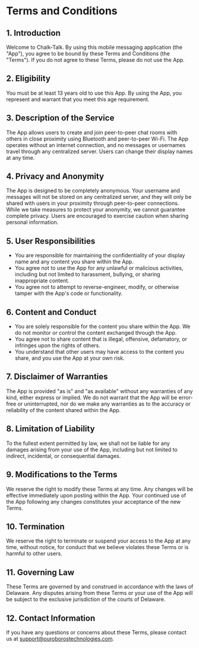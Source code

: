 # Terms and Conditions

## 1. Introduction
Welcome to Chalk-Talk. By using this mobile messaging application (the "App"), you agree to be bound by these Terms and Conditions (the "Terms"). If you do not agree to these Terms, please do not use the App.

## 2. Eligibility
You must be at least 13 years old to use this App. By using the App, you represent and warrant that you meet this age requirement.

## 3. Description of the Service
The App allows users to create and join peer-to-peer chat rooms with others in close proximity using Bluetooth and peer-to-peer Wi-Fi. The App operates without an internet connection, and no messages or usernames travel through any centralized server. Users can change their display names at any time.

## 4. Privacy and Anonymity
The App is designed to be completely anonymous. Your username and messages will not be stored on any centralized server, and they will only be shared with users in your proximity through peer-to-peer connections. While we take measures to protect your anonymity, we cannot guarantee complete privacy. Users are encouraged to exercise caution when sharing personal information.

## 5. User Responsibilities
- You are responsible for maintaining the confidentiality of your display name and any content you share within the App.
- You agree not to use the App for any unlawful or malicious activities, including but not limited to harassment, bullying, or sharing inappropriate content.
- You agree not to attempt to reverse-engineer, modify, or otherwise tamper with the App's code or functionality.

## 6. Content and Conduct
- You are solely responsible for the content you share within the App. We do not monitor or control the content exchanged through the App.
- You agree not to share content that is illegal, offensive, defamatory, or infringes upon the rights of others.
- You understand that other users may have access to the content you share, and you use the App at your own risk.

## 7. Disclaimer of Warranties
The App is provided "as is" and "as available" without any warranties of any kind, either express or implied. We do not warrant that the App will be error-free or uninterrupted, nor do we make any warranties as to the accuracy or reliability of the content shared within the App.

## 8. Limitation of Liability
To the fullest extent permitted by law, we shall not be liable for any damages arising from your use of the App, including but not limited to indirect, incidental, or consequential damages.

## 9. Modifications to the Terms
We reserve the right to modify these Terms at any time. Any changes will be effective immediately upon posting within the App. Your continued use of the App following any changes constitutes your acceptance of the new Terms.

## 10. Termination
We reserve the right to terminate or suspend your access to the App at any time, without notice, for conduct that we believe violates these Terms or is harmful to other users.

## 11. Governing Law
These Terms are governed by and construed in accordance with the laws of Delaware. Any disputes arising from these Terms or your use of the App will be subject to the exclusive jurisdiction of the courts of Delaware.

## 12. Contact Information
If you have any questions or concerns about these Terms, please contact us at support@ouroborostechnologies.com.